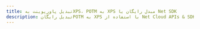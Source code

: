 ---title: تبدیل پاورپوینت بهXPS، POTM به XPS مبدل رایگان یا Net SDKdescription: تبدیل رایگانPOTM به XPS با استفاده از Net Cloud APIs & SDK. همچنین اسناد Microsoft PowerPoint را در Cloud ایجاد، ویرایش و رندر کنید.---